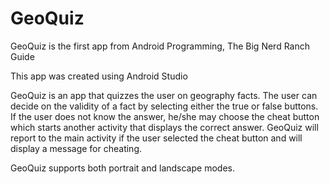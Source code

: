 # GeoQuiz
GeoQuiz is the first app from Android Programming, The Big Nerd Ranch Guide

This app was created using Android Studio

GeoQuiz is an app that quizzes the user on geography facts.  The user can decide on the validity of a fact by selecting
either the true or false buttons.  If the user does not know the answer, he/she may choose the cheat button which starts
another activity that displays the correct answer.  GeoQuiz will report to the main activity if the user selected the cheat
button and will display a message for cheating.  

GeoQuiz supports both portrait and landscape modes.  
